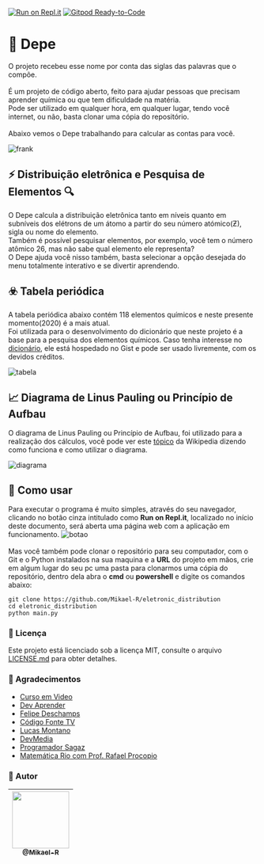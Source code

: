[![Run on Repl.it](https://repl.it/badge/github/Mikael-R/eletronic_distribution)](https://eletronicdistribution.mikael32.repl.run/)
[![Gitpod Ready-to-Code](https://img.shields.io/badge/Gitpod-Ready--to--Code-blue?logo=gitpod)](https://gitpod.io/#https://github.com/Mikael-R/eletronic_distribution) 

# 🤖 Depe #
O projeto recebeu esse nome por conta das siglas das palavras que o compõe.<br>
<br>
É um projeto de código aberto, feito para ajudar pessoas que precisam aprender química ou que tem dificuldade na matéria.<br>
Pode ser utilizado em qualquer hora, em qualquer lugar, tendo você internet, ou não, basta clonar uma cópia do repositório.<br>
<br>
Abaixo vemos o Depe trabalhando para calcular as contas para você.

![frank](https://user-images.githubusercontent.com/60241602/79079249-56456e80-7ce4-11ea-9c24-db6a6120ccfe.gif)

## ⚡ Distribuição eletrônica e Pesquisa de Elementos 🔍 ##
O Depe calcula a distribuição eletrônica tanto em níveis quanto em subníveis dos elétrons de um átomo a partir do seu número atómico(Ƶ), sigla ou nome do elemento.<br>
Também é possível pesquisar elementos, por exemplo, você tem o número atômico 26, mas não sabe qual elemento ele representa?<br>
O Depe ajuda você nisso também, basta selecionar a opção desejada do menu totalmente interativo e se divertir aprendendo.

## ☣️ Tabela periódica ##
A tabela periódica abaixo contém 118 elementos químicos e neste presente momento(2020) é a mais atual.<br>
Foi utilizada para o desenvolvimento do dicionário que neste projeto é a base para a pesquisa dos elementos químicos. Caso tenha interesse no [dicionário](https://gist.github.com/Mikael-R/4b45d0d81ff7a0d7fe65b47677a42ae7), ele está hospedado no Gist e pode ser usado livremente, com os devidos créditos.

![tabela](https://user-images.githubusercontent.com/60241602/79056834-c5618b00-7c30-11ea-8e28-d6ba1eaefa4a.png)

## 📈 Diagrama de Linus Pauling ou Princípio de Aufbau ##
O diagrama de Linus Pauling ou Princípio de Aufbau, foi utilizado para a realização dos cálculos, você pode ver este [tópico](https://pt.wikipedia.org/wiki/Princípio_de_Aufbau) da Wikipedia dizendo como funciona e como utilizar o diagrama.

![diagrama](https://user-images.githubusercontent.com/60241602/79056833-c4c8f480-7c30-11ea-86ba-94d51463c000.png)

## 🤔 Como usar ##
Para executar o programa é muito simples, através do seu navegador, clicando no botão cinza intitulado como **Run on Repl.it**, localizado no início deste documento, será aberta uma página web com a aplicação em funcionamento.
![botao](https://user-images.githubusercontent.com/60241602/79056831-c4305e00-7c30-11ea-899e-a44c8cd247c8.png)<br>
<br>
Mas você também pode clonar o repositório para seu computador, com o Git e o Python instalados na sua maquina e a **URL** do projeto em mãos, crie em algum lugar do seu pc uma pasta para clonarmos uma cópia do repositório, dentro dela abra o **cmd** ou **powershell** e digite os comandos abaixo:
```
git clone https://github.com/Mikael-R/eletronic_distribution
cd eletronic_distribution
python main.py
```

### 📜 Licença ###
Este projeto está licenciado sob a licença MIT, consulte o arquivo [LICENSE.md](LICENSE.md) para obter detalhes.

### 📌 Agradecimentos ###
* [Curso em Video](https://www.youtube.com/user/cursosemvideo)
* [Dev Aprender](https://www.youtube.com/channel/UCm63tB8wsKOVvxoU4iMpS2A)
* [Felipe Deschamps](https://www.youtube.com/channel/UCU5JicSrEM5A63jkJ2QvGYw)
* [Código Fonte TV](https://www.youtube.com/user/codigofontetv)
* [Lucas Montano](https://www.youtube.com/channel/UCyHOBY6IDZF9zOKJPou2Rgg)
* [DevMedia](https://www.youtube.com/channel/UClBrpNsTEFLbZDDMW1xiOaQ)
* [Programador Sagaz](https://www.youtube.com/channel/UCyHOBY6IDZF9zOKJPou2Rgg)
* [Matemática Rio com Prof. Rafael Procopio ](https://www.youtube.com/user/matematicario)

### 💼 Autor ###
| [<img src="https://user-images.githubusercontent.com/60241602/79056829-c397c780-7c30-11ea-836c-706444ae4f5f.png" width=115><br><sub>@Mikael-R</sub>](https://github.com/Mikael-R) |
| :---: |

